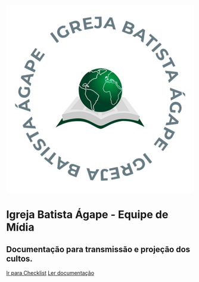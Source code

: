 ![logo](./_media/logo-IBA.png ":class=logo-iba")

# Igreja Batista Ágape - Equipe de Mídia

## Documentação para transmissão e projeção dos cultos.

[Ir para Checklist](https://ibasjbv.github.io/Checklist)
[Ler documentação](#configuração-inicial)
